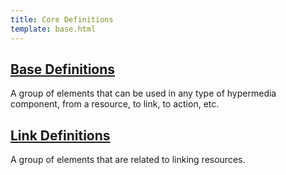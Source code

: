 ```yaml
---
title: Core Definitions
template: base.html
---
```


## [Base Definitions](/core/base)

A group of elements that can be used in any type of hypermedia component, from a resource, to link, to action, etc.

## [Link Definitions](/core/link)

A group of elements that are related to linking resources.